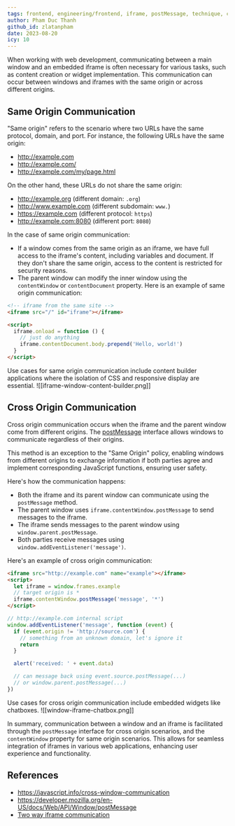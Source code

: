 ```yaml
---
tags: frontend, engineering/frontend, iframe, postMessage, technique, cors, cross-origin-resource-sharing, cross-window-communication, javascript
author: Pham Duc Thanh
github_id: zlatanpham
date: 2023-08-20
icy: 10
---
```


When working with web development, communicating between a main window and an embedded iframe is often necessary for various tasks, such as content creation or widget implementation. This communication can occur between windows and iframes with the same origin or across different origins.

## Same Origin Communication

"Same origin" refers to the scenario where two URLs have the same protocol, domain, and port. For instance, the following URLs have the same origin:

- http://example.com
- http://example.com/
- http://example.com/my/page.html

On the other hand, these URLs do not share the same origin:

- http://example.org (different domain: `.org`)
- http://www.example.com (different subdomain: `www.`)
- https://example.com (different protocol: `https`)
- http://example.com:8080 (different port: `8080`)

In the case of same origin communication:

- If a window comes from the same origin as an iframe, we have full access to the iframe's content, including variables and document. If they don't share the same origin, access to the content is restricted for security reasons.
- The parent window can modify the inner window using the `contentWindow` or `contentDocument` property. Here is an example of same origin communication:

```html
<!-- iframe from the same site -->
<iframe src="/" id="iframe"></iframe>

<script>
  iframe.onload = function () {
    // just do anything
    iframe.contentDocument.body.prepend('Hello, world!')
  }
</script>
```

Use cases for same origin communication include content builder applications where the isolation of CSS and responsive display are essential. ![[iframe-window-content-builder.png]]

## Cross Origin Communication

Cross origin communication occurs when the iframe and the parent window come from different origins. The [postMessage](https://developer.mozilla.org/en-US/docs/Web/API/Window/postMessage) interface allows windows to communicate regardless of their origins.

This method is an exception to the "Same Origin" policy, enabling windows from different origins to exchange information if both parties agree and implement corresponding JavaScript functions, ensuring user safety.

Here's how the communication happens:

- Both the iframe and its parent window can communicate using the `postMessage` method.
- The parent window uses `iframe.contentWindow.postMessage` to send messages to the iframe.
- The iframe sends messages to the parent window using `window.parent.postMessage`.
- Both parties receive messages using `window.addEventListener('message')`.

Here's an example of cross origin communication:

```html
<iframe src="http://example.com" name="example"></iframe>
<script>
  let iframe = window.frames.example
  // target origin is *
  iframe.contentWindow.postMessage('message', '*')
</script>
```

```js
// http://example.com internal script
window.addEventListener('message', function (event) {
  if (event.origin != 'http://source.com') {
    // something from an unknown domain, let's ignore it
    return
  }

  alert('received: ' + event.data)

  // can message back using event.source.postMessage(...)
  // or window.parent.postMessage(...)
})
```

Use cases for cross origin communication include embedded widgets like chatboxes. ![[window-iframe-chatbox.png]]

In summary, communication between a window and an iframe is facilitated through the `postMessage` interface for cross origin scenarios, and the `contentWindow` property for same origin scenarios. This allows for seamless integration of iframes in various web applications, enhancing user experience and functionality.

## References

- https://javascript.info/cross-window-communication
- https://developer.mozilla.org/en-US/docs/Web/API/Window/postMessage
- [Two way iframe communication](https://gist.github.com/pbojinov/8965299)
